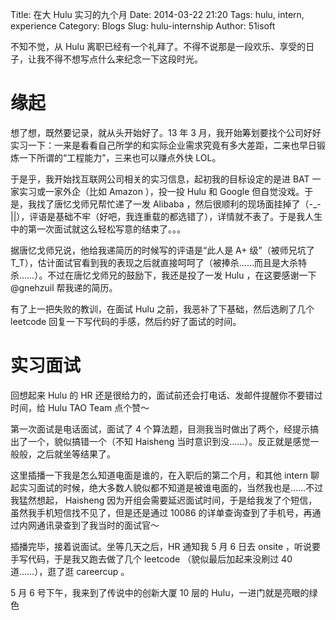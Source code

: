 Title: 在大 Hulu 实习的九个月
Date: 2014-03-22 21:20
Tags: hulu, intern, experience
Category: Blogs
Slug: hulu-internship
Author: 51isoft

不知不觉，从 Hulu 离职已经有一个礼拜了。不得不说那是一段欢乐、享受的日子，让我不得不想写点什么来纪念一下这段时光。

# 缘起

想了想，既然要记录，就从头开始好了。13 年 3 月，我开始筹划要找个公司好好实习一下：一来是看看自己所学的和实际企业需求究竟有多大差距，二来也早日锻炼一下所谓的“工程能力”，三来也可以赚点外快 LOL。

于是乎，我开始找互联网公司相关的实习信息，起初我的目标设定的是进 BAT 一家实习或一家外企（比如 Amazon ），投一投 Hulu 和 Google 但自觉没戏。于是，我找了唐忆戈师兄帮忙递了一发 Alibaba ，然后很顺利的现场面挂掉了（-_-||），评语是基础不牢（好吧，我连重载的都选错了），详情就不表了。于是我人生中的第一次面试就这么轻松写意的结束了。。。

据唐忆戈师兄说，他给我递简历的时候写的评语是“此人是 A+ 级”（被师兄坑了 T_T），估计面试官看到我的表现之后就直接呵呵了（被捧杀……而且是大杀特杀……）。不过在唐忆戈师兄的鼓励下，我还是投了一发 Hulu ，在这要感谢一下 @gnehzuil 帮我递的简历。

有了上一把失败的教训，在面试 Hulu 之前，我恶补了下基础，然后选刷了几个 leetcode 回复一下写代码的手感，然后约好了面试的时间。

# 实习面试

回想起来 Hulu 的 HR 还是很给力的，面试前还会打电话、发邮件提醒你不要错过时间，给 Hulu TAO Team 点个赞～

第一次面试是电话面试，面试了 4 个算法题，目测我当时做出了两个，经提示搞出了一个，貌似搞错一个（不知 Haisheng 当时意识到没……）。反正就是感觉一般般，之后就坐等结果了。

这里插播一下我是怎么知道电面是谁的，在入职后的第二个月，和其他 intern 聊起实习面试的时候，绝大多数人貌似都不知道是被谁电面的，当然我也是……不过我猛然想起， Haisheng 因为开组会需要延迟面试时间，于是给我发了个短信，虽然我手机短信找不见了，但是还是通过 10086 的详单查询查到了手机号，再通过内网通讯录查到了我当时的面试官～

插播完毕，接着说面试。坐等几天之后，HR 通知我 5 月 6 日去 onsite ，听说要手写代码，于是我又跑去做了几个 leetcode （貌似最后加起来没刷过 40 道……），逛了逛 careercup 。

5 月 6 号下午，我来到了传说中的创新大厦 10 层的 Hulu，一进门就是亮眼的绿色